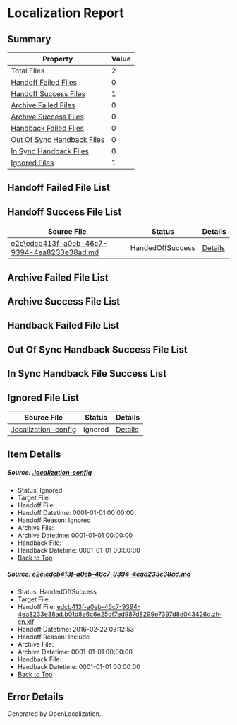 # <a name='report-top'></a> Localization Report

## Summary
 Property | Value 
 -------- | ----- 
 Total Files | 2
[ Handoff Failed Files ](#handoff-failed-list)| 0
[ Handoff Success Files ](#handoff-success-list)| 1
[ Archive Failed Files ](#archive-failed-list)| 0
[ Archive Success Files ](#archive-success-list)| 0
[ Handback Failed Files ](#handback-failed-list)| 0
[ Out Of Sync Handback Files ](#outofsync-handback-success-list)| 0
[ In Sync Handback Files ](#insync-handback-success-list)| 0
[ Ignored Files ](#ignored-list)| 1

## <a name='handoff-failed-list'></a> Handoff Failed File List

## <a name='handoff-success-list'></a> Handoff Success File List
 Source File | Status | Details 
 ----------- | ------ | ------- 
 [e2e\edcb413f-a0eb-46c7-9394-4ea8233e38ad.md](https://github.com/OpenLocalizationTest/oltest/blob/0d4cbc2e7acd09f8950cfd039c215c0f40a5a5a2/e2e/edcb413f-a0eb-46c7-9394-4ea8233e38ad.md) | HandedOffSuccess | [Details](#6ccb02182ae3155961f207480e19e48b2416a9c91)

## <a name='archive-failed-list'></a> Archive Failed File List

## <a name='archive-success-list'></a> Archive Success File List

## <a name='handback-failed-list'></a> Handback Failed File List

## <a name='outofsync-handback-success-list'></a> Out Of Sync Handback Success File List

## <a name='insync-handback-success-list'></a> In Sync Handback File Success List

## <a name='ignored-list'></a> Ignored File List
 Source File | Status | Details 
 ----------- | ------ | ------- 
 [.localization-config](https://github.com/OpenLocalizationTest/oltest/blob/0d4cbc2e7acd09f8950cfd039c215c0f40a5a5a2/.localization-config) | Ignored | [Details](#e4725be8631cbe979bbe0fa8b97cd75f1fd41d4d0)

## Item Details
##### <a name='e4725be8631cbe979bbe0fa8b97cd75f1fd41d4d0'></a> Source: [.localization-config](https://github.com/OpenLocalizationTest/oltest/blob/0d4cbc2e7acd09f8950cfd039c215c0f40a5a5a2/.localization-config)
* Status: Ignored
* Target File: 
* Handoff File: 
* Handoff Datetime: 0001-01-01 00:00:00
* Handoff Reason: Ignored
* Archive File: 
* Archive Datetime: 0001-01-01 00:00:00
* Handback File: 
* Handback Datetime: 0001-01-01 00:00:00
* [Back to Top](#report-top)

##### <a name='6ccb02182ae3155961f207480e19e48b2416a9c91'></a> Source: [e2e\edcb413f-a0eb-46c7-9394-4ea8233e38ad.md](https://github.com/OpenLocalizationTest/oltest/blob/0d4cbc2e7acd09f8950cfd039c215c0f40a5a5a2/e2e/edcb413f-a0eb-46c7-9394-4ea8233e38ad.md)
* Status: HandedOffSuccess
* Target File: 
* Handoff File: [edcb413f-a0eb-46c7-9394-4ea8233e38ad.b01d8e6c6e25df7ed987d8299e7397d8d043426c.zh-cn.xlf](https://github.com/OpenLocalizationTestOrg/olhandoff/blob/8bd5f7525d958438f0045e7be6303d12ae79bd21/ol-handoff/OpenLocalizationTestOrg/oltest.zh-cn/yufeih/edcb413f-a0eb-46c7-9394-4ea8233e38ad.b01d8e6c6e25df7ed987d8299e7397d8d043426c.zh-cn.xlf)
* Handoff Datetime: 2016-02-22 03:12:53
* Handoff Reason: Include
* Archive File: 
* Archive Datetime: 0001-01-01 00:00:00
* Handback File: 
* Handback Datetime: 0001-01-01 00:00:00
* [Back to Top](#report-top)


## Error Details

Generated by OpenLocalization.
